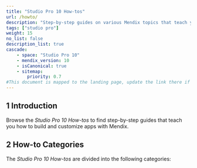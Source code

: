 ```yaml
---
title: "Studio Pro 10 How-tos"
url: /howto/
description: "Step-by-step guides on various Mendix topics that teach you how to build and customize apps."
tags: ["studio pro"]
weight: 15
no_list: false
description_list: true
cascade:
    - space: "Studio Pro 10"
    - mendix_version: 10
    - isCanonical: true
    - sitemap:
        priority: 0.7
#This document is mapped to the landing page, update the link there if renaming or moving the doc file.
---
```


## 1 Introduction

Browse the *Studio Pro 10 How-tos* to find step-by-step guides that teach you how to build and customize apps with Mendix.

## 2 How-to Categories

The *Studio Pro 10 How-tos* are divided into the following categories:
